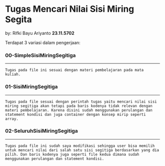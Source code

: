 # Tugas Mencari Nilai Sisi Miring Segita
by: Rifki Bayu Ariyanto **23.11.5702**

Terdapat 3 variasi dalam pengerjaan:
### 00-SimpleSisiMiringSegitiga
---
    Tugas pada file ini sesuai dengan materi pembelajaran pada mata kuliah.
### 01-SisiMiringSegitiga
---
    Tugas pada file sesuai dengan perintah tugas yaitu mencari nilai sisi miring segitiga akan tetapi pada baris kodenya tidak relevan dengan materi pembelajaran. Karena disini sudah menggunakan perulangan dan statement kondisi dan juga container dengan konsep mirip seperti array.
### 02-SeluruhSisiMiringSegitiga
---
    Tugas pada file ini sudah saya modifikasi sehingga user bisa memilih untuk mencari nilai dari salah satu sisi segitiga berdasarkan yang dia pilih. Dan baris kodenya juga seperti file kedua dimana sudah menggunakan perulangan dan statement kondisi.